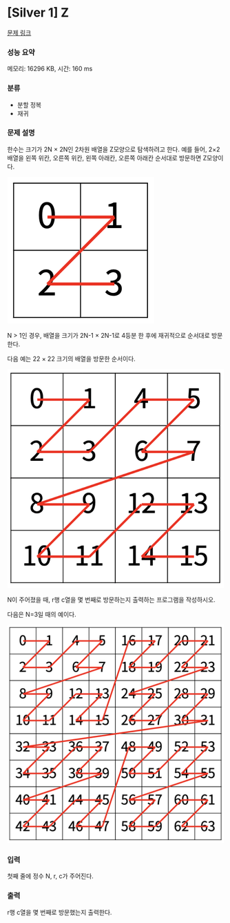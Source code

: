 # [Silver 1] Z

[문제 링크](https://www.acmicpc.net/problem/1074) 

### 성능 요약

메모리: 16296 KB, 시간: 160 ms

### 분류

* 분할 정복
* 재귀

### 문제 설명

<p>한수는 크기가 2N × 2N인 2차원 배열을 Z모양으로 탐색하려고 한다. 예를 들어, 2×2배열을 왼쪽 위칸, 오른쪽 위칸, 왼쪽 아래칸, 오른쪽 아래칸 순서대로 방문하면 Z모양이다.</p>

![Alt text](./pic1.png)

<p>N > 1인 경우, 배열을 크기가 2N-1 × 2N-1로 4등분 한 후에 재귀적으로 순서대로 방문한다.</p>

<p>다음 예는 22 × 22 크기의 배열을 방문한 순서이다.</p>

![Alt text](./pic2.png)

<p>N이 주어졌을 때, r행 c열을 몇 번째로 방문하는지 출력하는 프로그램을 작성하시오.</p>

<p>다음은 N=3일 때의 예이다.</p>

![Alt text](./pic3.png)

### 입력 

<p>첫째 줄에 정수 N, r, c가 주어진다.</p>

### 출력 

<p>r행 c열을 몇 번째로 방문했는지 출력한다.</p>